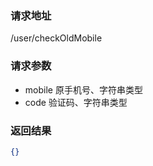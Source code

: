 ### 请求地址

/user/checkOldMobile

### 请求参数
 
* mobile 原手机号、字符串类型
* code   验证码、字符串类型

### 返回结果

```json
{}
```
